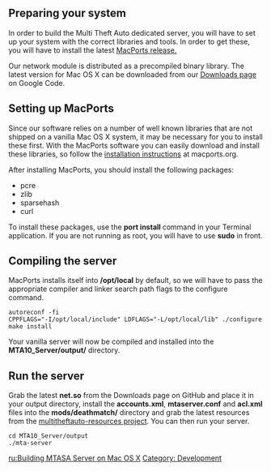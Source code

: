 Preparing your system
---------------------

In order to build the Multi Theft Auto dedicated server, you will have to set up your system with the correct libraries and tools. In order to get these, you will have to install the latest [MacPorts release.](http://www.macports.org/)

Our network module is distributed as a precompiled binary library. The latest version for Mac OS X can be downloaded from our [Downloads page](http://mtasa-blue.google.com) on Google Code.

Setting up MacPorts
-------------------

Since our software relies on a number of well known libraries that are not shipped on a vanilla Mac OS X system, it may be necessary for you to install these first. With the MacPorts software you can easily download and install these libraries, so follow the [installation instructions](http://www.macports.org/install.php) at macports.org.

After installing MacPorts, you should install the following packages:

-   pcre
-   zlib
-   sparsehash
-   curl

To install these packages, use the **port install <package>** command in your Terminal application. If you are not running as root, you will have to use **sudo** in front.

Compiling the server
--------------------

MacPorts installs itself into **/opt/local** by default, so we will have to pass the appropriate compiler and linker search path flags to the configure command.

    autoreconf -fi
    CPPFLAGS="-I/opt/local/include" LDFLAGS="-L/opt/local/lib" ./configure
    make install

Your vanilla server will now be compiled and installed into the **MTA10\_Server/output/** directory.

Run the server
--------------

Grab the latest **net.so** from the Downloads page on GitHub and place it in your output directory, install the **accounts.xml**, **mtaserver.conf** and **acl.xml** files into the **mods/deathmatch/** directory and grab the latest resources from the [multitheftauto-resources project](http://code.google.com/p/mtasa-resources/). You can then run your server.

    cd MTA10_Server/output
    ./mta-server

[ru:Building MTASA Server on Mac OS X](/docs/ru-building_mtasa_server_on_mac_os_x.md "wikilink") [Category: Development](/docs/category-_development.md "wikilink")
